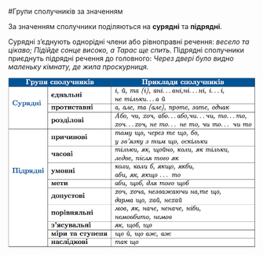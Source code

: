 #Групи сполучникiв за значенням

За значенням сполучники подiляються на <b>суряднi</b> та <b>пiдряднi</b>.
<br>

Суряднi з’єднують однорiднi члени або рiвноправнi речення:<i> весело та цiкаво; Пiдiйде сонце високо, а Тарас ще спить</i>.
Пiдряднi сполучники приєднуть пiдряднi речення до головного: <i>Через дверi було видно маленьку кiмнату, де жила проскурниця.</i>

<div class="center">
<img src="../pics/11/8.png" width="700px" class="center"/>
</div>
<br>